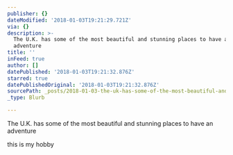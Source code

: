 ```yaml
---
publisher: {}
dateModified: '2018-01-03T19:21:29.721Z'
via: {}
description: >-
  The U.K. has some of the most beautiful and stunning places to have an
  adventure 
title: ''
inFeed: true
author: []
datePublished: '2018-01-03T19:21:32.876Z'
starred: true
datePublishedOriginal: '2018-01-03T19:21:32.876Z'
sourcePath: _posts/2018-01-03-the-uk-has-some-of-the-most-beautiful-and-stunning-places.md
_type: Blurb

---
```

The U.K. has some of the most beautiful and stunning places to have an adventure 

this is my hobby